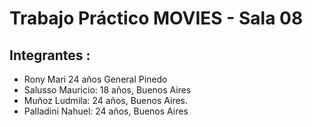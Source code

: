 # Trabajo Práctico MOVIES - Sala 08
## Integrantes :
- Rony Mari 24 años General Pinedo 
- Salusso Mauricio: 18 años, Buenos Aires
- Muñoz Ludmila: 24 años, Buenos Aires.
- Palladini Nahuel: 24 años, Buenos Aires
